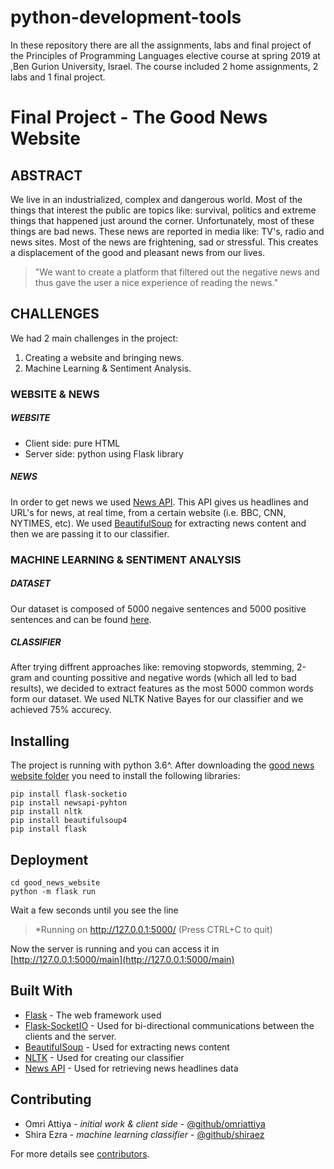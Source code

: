 # python-development-tools
In these repository there are all the assignments, labs and final project of the Principles of Programming Languages elective course at spring 2019 at ,Ben Gurion University, Israel.
The course included 2 home assignments, 2 labs and 1 final project.

# Final Project - The Good News Website
## ABSTRACT
We live in an industrialized, complex and dangerous world. Most of the things that interest the public are topics like: survival, politics and extreme things that happened just around the corner. Unfortunately, most of these things are bad news. These news are reported in media like: TV's, radio and news sites. Most of the news are frightening, sad or stressful. This creates a displacement of the good and pleasant news from our lives. 
> "We want to create a platform that filtered out the negative news and thus gave the user a nice experience of reading the news."

## CHALLENGES
We had 2 main challenges in the project:
1. Creating a website and bringing news.
2. Machine Learning & Sentiment Analysis.

### WEBSITE & NEWS
##### WEBSITE
- Client side: pure HTML
- Server side: python using Flask library
##### NEWS
In order to get news we used [News API](https://github.com/mattlisiv/newsapi-python).
This API gives us headlines and URL's for news, at real time, from a certain website (i.e. BBC, CNN, NYTIMES, etc).
We used [BeautifulSoup](https://pypi.org/project/beautifulsoup4/) for extracting news content and then we are passing it to our classifier.

### MACHINE LEARNING & SENTIMENT ANALYSIS
##### DATASET
Our dataset is composed of 5000 negaive sentences and 5000 positive sentences and can be found [here](https://www.kaggle.com/chaitanyarahalkar/positive-and-negative-sentences).
##### CLASSIFIER
After trying diffrent approaches like: removing stopwords, stemming, 2-gram and counting possitive and negative words (which all led to bad results), we decided to extract features as the most 5000 common words form our dataset.
We used NLTK Native Bayes for our classifier and we achieved 75% accurecy.

## Installing
The project is running with python 3.6^.
After downloading the [good news website folder](https://github.com/omriattiya/python-development-tools/tree/master/good_news_website) you need to install the following libraries:
```
pip install flask-socketio
pip install newsapi-pyhton
pip install nltk
pip install beautifulsoup4
pip install flask
```
## Deployment 
```
cd good_news_website
python -m flask run
```
Wait a few seconds until you see the line
> *Running on http://127.0.0.1:5000/ (Press CTRL+C to quit)

Now the server is running and you can access it in [http://127.0.0.1:5000/main](http://127.0.0.1:5000/main)

## Built With

* [Flask](http://flask.pocoo.org/) - The web framework used
* [Flask-SocketIO](https://flask-socketio.readthedocs.io/en/latest/) - Used for bi-directional communications between the clients and the server.
* [BeautifulSoup](https://pypi.org/project/beautifulsoup4/) - Used for extracting news content
* [NLTK](https://www.nltk.org/) - Used for creating our classifier
* [News API](https://github.com/mattlisiv/newsapi-python) - Used for retrieving news headlines data


## Contributing
- Omri Attiya - *initial work & client side* - [@github/omriattiya](https://github.com/omriattiya)
- Shira Ezra - *machine learning classifier* - [@github/shiraez](https://github.com/shiraez)

For more details see [contributors](https://github.com/omriattiya/python-development-tools/graphs/contributors).
